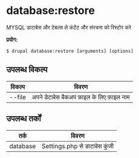 # database:restore
MYSQL डाटाबेस और टेबल्स ले कंटेंट और संरचना को रिस्टोर करे

**प्रयोग:**
```
$ drupal database:restore [arguments] [options]
```

## उपलब्ध विकल्प
विकल्प | विवरण
-------|-------------
--file | अपने डेटाबेस बैकअप फ़ाइल के लिए फ़ाइल नाम

## उपलब्ध तर्कों
तर्क | विवरण
---------|-------------
database | Settings.php से डाटाबेस कुंजी
